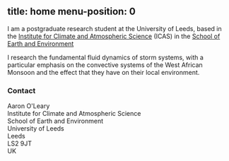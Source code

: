 title: home
menu-position: 0
---

I am a postgraduate research student at the University of Leeds,
based in the [Institute for Climate and Atmospheric Science][icas]
(ICAS) in the [School of Earth and Environment][see]

[icas]: http://www.see.leeds.ac.uk/research/icas/
[see]: http://www.see.leeds.ac.uk

I research the fundamental fluid dynamics of storm systems, with
a particular emphasis on the convective systems of the West African
Monsoon and the effect that they have on their local environment.

### Contact ###

Aaron O'Leary  
Institute for Climate and Atmospheric Science  
School of Earth and Environment  
University of Leeds  
Leeds  
LS2 9JT  
UK  
